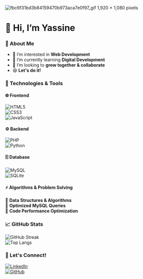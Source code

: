 
![fbc6f31bd3b84159470b973aca7e0f97_gif 1,920 × 1,080 pixels](https://github.com/user-attachments/assets/b5a06e50-fe4c-4646-afca-45fd40cba56e)
# 👋 Hi, I’m Yassine  

### 🚀 About Me  
- 👀 I’m interested in **Web Development**  
- 🌱 I’m currently learning **Digital Development**  
- 💞️ I’m looking to **grow together & collaborate**  
- 😄 **Let's do it!**  

### 🔧 Technologies & Tools  

#### 🌐 Frontend  
![HTML5](https://img.shields.io/badge/HTML5-E34F26?style=for-the-badge&logo=html5&logoColor=white)  
![CSS3](https://img.shields.io/badge/CSS3-1572B6?style=for-the-badge&logo=css3&logoColor=white)  
![JavaScript](https://img.shields.io/badge/JavaScript-F7DF1E?style=for-the-badge&logo=javascript&logoColor=black)  

#### ⚙️ Backend  
![PHP](https://img.shields.io/badge/PHP-777BB4?style=for-the-badge&logo=php&logoColor=white)  
![Python](https://img.shields.io/badge/Python-3776AB?style=for-the-badge&logo=python&logoColor=white)  

#### 🗄️ Database  
![MySQL](https://img.shields.io/badge/MySQL-4479A1?style=for-the-badge&logo=mysql&logoColor=white)  
![SQLite](https://img.shields.io/badge/SQLite-003B57?style=for-the-badge&logo=sqlite&logoColor=white)  

#### ⚡ Algorithms & Problem Solving  
📌 **Data Structures & Algorithms**  
📌 **Optimized MySQL Queries**  
📌 **Code Performance Optimization**  

### 📈 GitHub Stats  
![GitHub Streak](https://streak-stats.demolab.com?user=Yassine&theme=dark&hide_border=true)  
![Top Langs](https://github-readme-stats.vercel.app/api/top-langs/?username=Yassine&layout=compact&theme=dark&hide_border=true)  

### 🎯 Let's Connect!  
[![LinkedIn](https://img.shields.io/badge/LinkedIn-0077B5?style=for-the-badge&logo=linkedin&logoColor=white)](https://www.linkedin.com/in/YOUR_PROFILE)  
[![GitHub](https://img.shields.io/badge/GitHub-181717?style=for-the-badge&logo=github&logoColor=white)](https://github.com/Yassine)  




